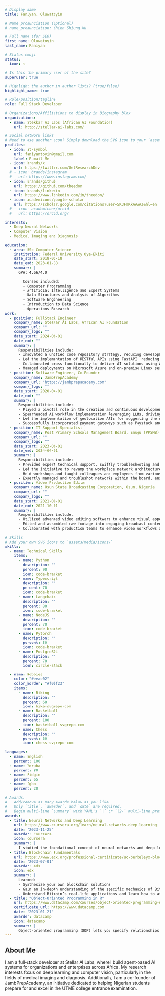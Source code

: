 ```yaml
---
# Display name
title: Faniyan, Oluwatoyin

# Name pronunciation (optional)
# name_pronunciation: Chien Shiung Wu

# Full name (for SEO)
first_name: Oluwatoyin
last_name: Faniyan

# Status emoji
status:
  icon: ✨

# Is this the primary user of the site?
superuser: true

# Highlight the author in author lists? (true/false)
highlight_name: true

# Role/position/tagline
role: Full Stack Developer

# Organizations/Affiliations to display in Biography blox
organizations:
  - name: Stekkar AI Labs (African AI Foundation)
    url: http://stellar-ai-labs.com/

# Social network links
# Need to use another icon? Simply download the SVG icon to your `assets/media/icons/` folder.
profiles:
  - icon: at-symbol
    url: faniyantoyin@gmail.com
    label: E-mail Me
  - icon: brands/x
    url: https://twitter.com/GetResearchDev
  # - icon: brands/instagram
  #   url: https://www.instagram.com/
  - icon: brands/github
    url: https://github.com/theedon
  - icon: brands/linkedin
    url: https://www.linkedin.com/in/theedon/
  - icon: academicons/google-scholar
    url: https://scholar.google.com/citations?user=5K3FmKkAAAAJ&hl=en
  # - icon: academicons/orcid
  #   url: https://orcid.org/

interests:
  - Deep Neural Networks
  - Computer Vision
  - Medical Imaging and Diagnosis

education:
  - area: BSc Computer Science
    institution: Federal University Oye-Ekiti
    date_start: 2018-01-18
    date_end: 2023-01-18
    summary: |
      GPA: 4.66/4.0

        Courses included:
        - Computer Programming
        - Artificial Intelligence and Expert Systems
        - Data Structures and Analysis of Algorithms
        - Software Engineering
        - Introduction to Data Science
        - Operations Research
work:
  - position: FullStack Engineer
    company_name: Stellar AI Labs, African AI Foundation
    company_url: ""
    company_logo: ""
    date_start: 2024-06-01
    date_end: ""
    summary: |
      Responsibilities include:
      - Innovated a unified code repository strategy, reducing development overhead by 30% through scalable solutions
      - Led the implementation of RESTful APIs using FastAPI, reducing backend response times by 20%
      - Collaborated cross-functionally to deliver AI solutions using AI agents, boosting client satisfaction and improving project efficiency
      - Managed deployments on Microsoft Azure and on-premise Linux servers, utilizing Azure AI services for seamless operations
  - position: Software Engineer, Co-Founder
    company_name: JambPrepAcademy
    company_url: "https://jambprepacademy.com"
    company_logo: ""
    date_start: 2020-04-01
    date_end: ""
    summary: |
      Responsibilities include:
      - Played a pivotal role in the creation and continuous development of the JambPrep mobile app (with over 100k downloads on the Google Play Store) and web app
      - Spearheaded AI workflow implementation leveraging LLMs, driving a 35% increase in the user base
      - Led the implementation of geolocation APIs for suggesting the nearest UTME exam center, enhancing the user experience
      - Successfully incorporated payment gateways such as Paystack and Stripe, leveraging their APIs for secure and seamless transactions within the application
  - position: IT Support Specialist
    company_name: Post Primary Schools Management Board, Enugu (PPSMB)
    company_url: ""
    company_logo: ""
    date_start: 2023-06-01
    date_end: 2024-04-01
    summary: |
      Responsibilities include:
      - Provided expert technical support, swiftly troubleshooting and resolving software issues while tailoring solutions for specific departmental needs
      - Led the initiative to revamp the workplace network architecture, leveraging my knowledge of networks to achieve significant performance improvements
      - Held workshops and taught colleagues and employees from various departments in the business how to execute fundamental networking chores
      - Expertly managed and troubleshot networks within the board, ensuring seamless connectivity and resolving issues promptly
  - position: Video Production Editor
    company_name: Osun State Broadcasting Corporation, Osun, Nigeria
    company_url: ""
    company_logo: ""
    date_start: 2021-08-01
    date_end: 2021-10-01
    summary: |
      Responsibilities include:
      - Utilized advanced video editing software to enhance visual appeal and storytelling
      - Edited and assembled raw footage into engaging broadcast content, leveraging AI tools for automated scene detection
      - Collaborated with production teams to enhance video workflows and visual storytelling

# Skills
# Add your own SVG icons to `assets/media/icons/`
skills:
  - name: Technical Skills
    items:
      - name: Python
        description: ""
        percent: 90
        icon: code-bracket
      - name: Typescript
        description: ""
        percent: 70
        icon: code-bracket
      - name: Langchain
        description: ""
        percent: 80
        icon: code-bracket
      - name: NodeJS
        description: ""
        percent: 70
        icon: code-bracket
      - name: Pytorch
        description: ""
        percent: 50
        icon: code-bracket
      - name: PostgreSQL
        description: ""
        percent: 70
        icon: circle-stack

  - name: Hobbies
    color: "#eeac02"
    color_border: "#f0bf23"
    items:
      - name: Biking
        description: ""
        percent: 60
        icon: bike-svgrepo-com
      - name: Basketball
        description: ""
        percent: 100
        icon: basketball-svgrepo-com
      - name: Chess
        description: ""
        percent: 80
        icon: chess-svgrepo-com

languages:
  - name: English
    percent: 100
  - name: Yoruba
    percent: 80
  - name: Pidgin
    percent: 65
  - name: Igbo
    percent: 20

# Awards.
#   Add/remove as many awards below as you like.
#   Only `title`, `awarder`, and `date` are required.
#   Begin multi-line `summary` with YAML's `|` or `|2-` multi-line prefix and indent 2 spaces below.
awards:
  - title: Neural Networks and Deep Learning
    url: https://www.coursera.org/learn/neural-networks-deep-learning
    date: "2023-11-25"
    awarder: Coursera
    icon: coursera
    summary: |
      I studied the foundational concept of neural networks and deep learning. By the end, I was familiar with the significant technological trends driving the rise of deep learning; build, train, and apply fully connected deep neural networks; implement efficient (vectorized) neural networks; identify key parameters in a neural network’s architecture; and apply deep learning to your own applications.
  - title: Blockchain Fundamentals
    url: https://www.edx.org/professional-certificate/uc-berkeleyx-blockchain-fundamentals
    date: "2023-07-01"
    awarder: edX
    icon: edx
    summary: |
      Learned:
      - Synthesize your own blockchain solutions
      - Gain an in-depth understanding of the specific mechanics of Bitcoin
      - Understand Bitcoin’s real-life applications and learn how to attack and destroy Bitcoin, Ethereum, smart contracts and Dapps, and alternatives to Bitcoin’s Proof-of-Work consensus algorithm
  - title: "Object-Oriented Programming in R"
    url: https://www.datacamp.com/courses/object-oriented-programming-with-s3-and-r6-in-r
    certificate_url: https://www.datacamp.com
    date: "2023-01-21"
    awarder: datacamp
    icon: datacamp
    summary: |
      Object-oriented programming (OOP) lets you specify relationships between functions and the objects that they can act on, helping you manage complexity in your code. This is an intermediate level course, providing an introduction to OOP, using the S3 and R6 systems. S3 is a great day-to-day R programming tool that simplifies some of the functions that you write. R6 is especially useful for industry-specific analyses, working with web APIs, and building GUIs.
---
```


## About Me

I am a full-stack developer at Stellar AI Labs, where I build agent-based AI systems for organizations and enterprises across Africa. My research interests focus on deep learning and computer vision, particularly in the fields of medical imaging and diagnosis. Additionally, I am a co-founder of JambPrepAcademy, an initiative dedicated to helping Nigerian students prepare for and excel in the UTME college entrance examination.
